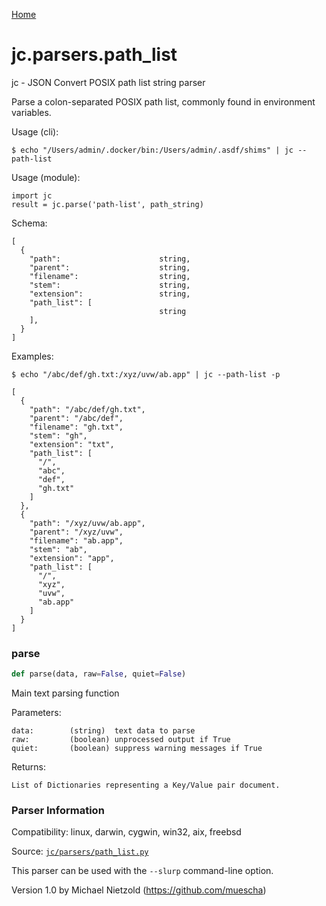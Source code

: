 [Home](https://kellyjonbrazil.github.io/jc/)
<a id="jc.parsers.path_list"></a>

# jc.parsers.path\_list

jc - JSON Convert POSIX path list string parser

Parse a colon-separated POSIX path list, commonly found in environment
variables.

Usage (cli):

    $ echo "/Users/admin/.docker/bin:/Users/admin/.asdf/shims" | jc --path-list

Usage (module):

    import jc
    result = jc.parse('path-list', path_string)

Schema:

    [
      {
        "path":                      string,
        "parent":                    string,
        "filename":                  string,
        "stem":                      string,
        "extension":                 string,
        "path_list": [
                                     string
        ],
      }
    ]

Examples:

    $ echo "/abc/def/gh.txt:/xyz/uvw/ab.app" | jc --path-list -p

    [
      {
        "path": "/abc/def/gh.txt",
        "parent": "/abc/def",
        "filename": "gh.txt",
        "stem": "gh",
        "extension": "txt",
        "path_list": [
          "/",
          "abc",
          "def",
          "gh.txt"
        ]
      },
      {
        "path": "/xyz/uvw/ab.app",
        "parent": "/xyz/uvw",
        "filename": "ab.app",
        "stem": "ab",
        "extension": "app",
        "path_list": [
          "/",
          "xyz",
          "uvw",
          "ab.app"
        ]
      }
    ]

<a id="jc.parsers.path_list.parse"></a>

### parse

```python
def parse(data, raw=False, quiet=False)
```

Main text parsing function

Parameters:

    data:        (string)  text data to parse
    raw:         (boolean) unprocessed output if True
    quiet:       (boolean) suppress warning messages if True

Returns:

    List of Dictionaries representing a Key/Value pair document.

### Parser Information
Compatibility:  linux, darwin, cygwin, win32, aix, freebsd

Source: [`jc/parsers/path_list.py`](https://github.com/kellyjonbrazil/jc/blob/master/jc/parsers/path_list.py)

This parser can be used with the `--slurp` command-line option.

Version 1.0 by Michael Nietzold (https://github.com/muescha)
